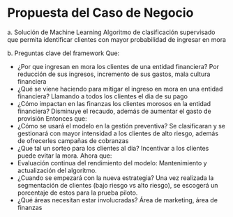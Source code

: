 # Propuesta del Caso de Negocio
a. Solución de Machine Learning
   Algoritmo de clasificación supervisado que permita identificar clientes con mayor probabilidad de ingresar en mora
   
b. Preguntas clave del framework
   Que: 
   - ¿Por que ingresan en mora los clientes de una entidad financiera? Por reducción de sus ingresos, incremento de sus gastos, mala cultura financiera
   - ¿Qué se viene haciendo para mitigar el ingreso en mora en una entidad financiera? Llamando a todos los clientes el dia de su pago
   - ¿Cómo impactan en las finanzas los clientes morosos en la entidad financiera? Disminuye el recaudo, además de aumentar el gasto de provisión
  Entonces que:
   - ¿Cómo se usará el modelo en la gestión preventiva? Se clasificaran y se gestionará con mayor intensidad a los clientes de alto riesgo, además de ofrecerles campañas de cobranzas
   - ¿Que tal un sorteo para los clientes al dia?  Incentivar a los clientes puede evitar la mora.
  Ahora que:
   - Evaluación continua del rendimiento del modelo: Mantenimiento y actualización del algoritmo.
   - ¿Cuando se empezará con la nueva estrategia? Una vez realizada la segmentación de clientes (bajo riesgo vs alto riesgo), se escogerá un porcentaje de estos para la prueba piloto.
   - ¿Qué áreas necesitan estar involucradas? Área de marketing, área de finanzas

